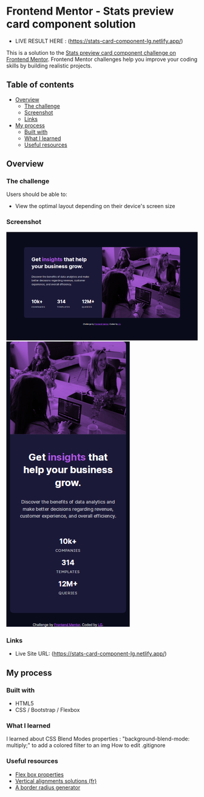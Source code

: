 # Frontend Mentor - Stats preview card component solution

- LIVE RESULT HERE : (https://stats-card-component-lg.netlify.app/)


This is a solution to the [Stats preview card component challenge on Frontend Mentor](https://www.frontendmentor.io/challenges/stats-preview-card-component-8JqbgoU62). Frontend Mentor challenges help you improve your coding skills by building realistic projects. 

## Table of contents

- [Overview](#overview)
  - [The challenge](#the-challenge)
  - [Screenshot](#screenshot)
  - [Links](#links)
- [My process](#my-process)
  - [Built with](#built-with)
  - [What I learned](#what-i-learned)
  - [Useful resources](#useful-resources)

## Overview

### The challenge

Users should be able to:

- View the optimal layout depending on their device's screen size

### Screenshot

![](my-designs/desktop.png)
![](my-designs/mobile.png)

### Links

- Live Site URL: (https://stats-card-component-lg.netlify.app/)

## My process

### Built with

- HTML5
- CSS / Bootstrap / Flexbox


### What I learned

I learned about CSS Blend Modes properties : "background-blend-mode: multiply;" to add a colored filter to an img
How to edit .gitignore


### Useful resources

- [Flex box properties](https://css-tricks.com/snippets/css/a-guide-to-flexbox/) 
- [Vertical alignments solutions (fr)](https://www.alsacreations.com/tuto/lire/1032-Commentcentrerverticalementsurtouslesnavigateurs.htm) 
- [A border radius generator](https://border-radius.com/) 


